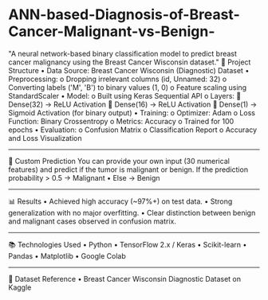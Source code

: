 # ANN-based-Diagnosis-of-Breast-Cancer-Malignant-vs-Benign-
"A neural network-based binary classification model to predict breast cancer malignancy using the Breast Cancer Wisconsin dataset."
📄 Project Structure
•	Data Source: Breast Cancer Wisconsin (Diagnostic) Dataset
•	Preprocessing:
o	Dropping irrelevant columns (id, Unnamed: 32)
o	Converting labels ('M', 'B') to binary values (1, 0)
o	Feature scaling using StandardScaler
•	Model:
o	Built using Keras Sequential API
o	Layers:
	Dense(32) → ReLU Activation
	Dense(16) → ReLU Activation
	Dense(1) → Sigmoid Activation (for binary output)
•	Training:
o	Optimizer: Adam
o	Loss Function: Binary Crossentropy
o	Metrics: Accuracy
o	Trained for 100 epochs
•	Evaluation:
o	Confusion Matrix
o	Classification Report
o	Accuracy and Loss Visualization
________________________________________

🎯 Custom Prediction
You can provide your own input (30 numerical features) and predict if the tumor is malignant or benign.
If the prediction probability > 0.5 → Malignant
•	Else → Benign
________________________________________
📊 Results
•	Achieved high accuracy (~97%+) on test data.
•	Strong generalization with no major overfitting.
•	Clear distinction between benign and malignant cases observed in confusion matrix.
________________________________________
📚 Technologies Used
•	Python
•	TensorFlow 2.x / Keras
•	Scikit-learn
•	Pandas
•	Matplotlib
•	Google Colab
________________________________________
📌 Dataset Reference
•	Breast Cancer Wisconsin Diagnostic Dataset on Kaggle

